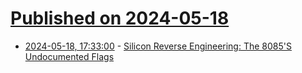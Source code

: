 # [Published on 2024-05-18](index.md)

* [2024-05-18, 17:33:00](https://soylentnews.org/article.pl?sid=24/05/17/034234&from=rss) - [Silicon Reverse Engineering: The 8085'S Undocumented Flags](https://soylentnews.org/article.pl?sid=24/05/17/034234&from=rss)
